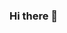 ### Hi there 👋

<!--
**sajaawaheed/sajaawaheed** is a ✨ _special_ ✨ repository because its `README.md` (this file) appears on your GitHub profile.

Here are some ideas to get you started:

- 🔭 I am a recent M.S. Bioinformatics graduate eager to enchance my skills in RNA-Seq.
-->
